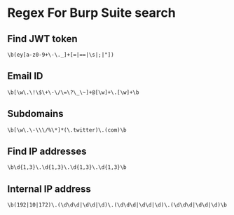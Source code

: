 # Regex For Burp Suite search

## Find JWT token

```
\b(ey[a-z0-9+\-\._]+[=|==|\s|;|"])
```

## Email ID

```
\b[\w\.\!\$\+\-\/\=\?\_\~]+@[\w]+\.[\w]+\b
```

## Subdomains

```
\b[\w\.\-\\\/%\*]*(\.twitter)\.(com)\b 
```

## Find IP addresses

```
\b\d{1,3}\.\d{1,3}\.\d{1,3}\.\d{1,3}\b
```

## Internal IP address

```
\b(192|10|172)\.(\d\d\d|\d\d|\d)\.(\d\d\d|\d\d|\d)\.(\d\d\d|\d\d|\d)\b
```
